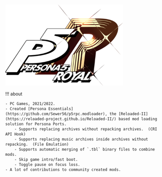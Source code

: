 ![](./../images/p5r.png)

!!! about

    - PC Games, 2021/2022.  
    - Created [Persona Essentials](https://github.com/Sewer56/p5rpc.modloader), the [Reloaded-II](https://reloaded-project.github.io/Reloaded-II/) based mod loading solution for Persona Ports.  
        - Supports replacing archives without repacking archives.  (CRI API Hook)
        - Supports replacing music archives inside archives without repacking.  (File Emulation)
        - Supports automatic merging of `.tbl` binary files to combine mods.  
        - Skip game intro/fast boot.  
        - Toggle pause on focus loss.  
    - A lot of contributions to community created mods.  